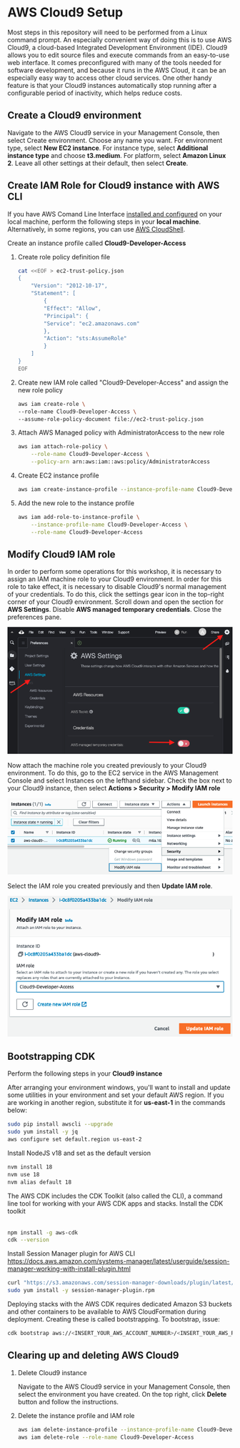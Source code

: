 # AWS Cloud9 Setup

Most steps in this repository will need to be performed from a Linux command prompt. An especially convenient way of doing this is to use AWS Cloud9, a cloud-based Integrated Development Environment (IDE). Cloud9 allows you to edit source files and execute commands from an easy-to-use web interface. It comes preconfigured with many of the tools needed for software development, and because it runs in the AWS Cloud, it can be an especially easy way to access other cloud services. One other handy feature is that your Cloud9 instances automatically stop running after a configurable period of inactivity, which helps reduce costs.

## Create a Cloud9 environment

Navigate to the AWS Cloud9 service in your Management Console, then select Create environment. Choose any name you want. For environment type, select **New EC2 instance**. For instance type, select **Additional instance type** and choose **t3.medium**. For platform, select **Amazon Linux 2**. Leave all other settings at their default, then select **Create**.

## Create IAM Role for Cloud9 instance with AWS CLI

If you have AWS Comand Line Interface [installed and configured](https://docs.aws.amazon.com/cli/latest/userguide/cli-chap-getting-started.html) on your local machine, perform the following steps in your **local machine**. Alternatively, in some regions, you can use [AWS CloudShell](https://docs.aws.amazon.com/cloudshell/latest/userguide/welcome.html).

Create an instance profile called **Cloud9-Developer-Access**

1. Create role policy definition file

    ```bash
    cat <<EOF > ec2-trust-policy.json
    {
        "Version": "2012-10-17",
        "Statement": [
            {
            "Effect": "Allow",
            "Principal": {
            "Service": "ec2.amazonaws.com"
            },
            "Action": "sts:AssumeRole"
            }
        ]
    }
    EOF
    ```

2. Create new IAM role called "Cloud9-Developer-Access" and assign the new role policy

    ```bash
    aws iam create-role \
    --role-name Cloud9-Developer-Access \
    --assume-role-policy-document file://ec2-trust-policy.json
    ```

3. Attach AWS Managed policy with AdministratorAccess to the new role

    ```bash
    aws iam attach-role-policy \
        --role-name Cloud9-Developer-Access \
        --policy-arn arn:aws:iam::aws:policy/AdministratorAccess
    ```

4. Create EC2 instance profile

    ```bash
    aws iam create-instance-profile --instance-profile-name Cloud9-Developer-Access
    ```

5. Add the new role to the instance profile

    ```bash
    aws iam add-role-to-instance-profile \
        --instance-profile-name Cloud9-Developer-Access \
        --role-name Cloud9-Developer-Access
    ```

## Modify Cloud9 IAM role

In order to perform some operations for this workshop, it is necessary to assign an IAM machine role to your Cloud9 environment. In order for this role to take effect, it is necessary to disable Cloud9's normal management of your credentials. To do this, click the settings gear icon in the top-right corner of your Cloud9 environment. Scroll down and open the section for **AWS Settings**. Disable **AWS managed temporary credentials**. Close the preferences pane.

![Cloud9 Console](./assets/cloud9-iam-1.png)

Now attach the machine role you created previously to your Cloud9 environment. To do this, go to the EC2 service in the AWS Management Console and select Instances on the lefthand sidebar. Check the box next to your Cloud9 instance, then select **Actions > Security > Modify IAM role**

![Change EC2 IAM Role 1](./assets/change-iam-role.png)

Select the IAM role you created previously and then **Update IAM role**.

![Change EC2 IAM Role 1](./assets/change-instance-role.png)

## Bootstrapping CDK

Perform the following steps in your **Cloud9 instance**

After arranging your environment windows, you'll want to install and update some utilities in your environment and set your default AWS region. If you are working in another region, substitute it for **us-east-1** in the commands below:

```bash
sudo pip install awscli --upgrade
sudo yum install -y jq
aws configure set default.region us-east-2
```

Install NodeJS v18 and set as the default version

```bash
nvm install 18
nvm use 18
nvm alias default 18
```

The AWS CDK includes the CDK Toolkit (also called the CLI), a command line tool for working with your AWS CDK apps and stacks. Install the CDK toolkit

```bash

npm install -g aws-cdk
cdk --version
```

Install Session Manager plugin for AWS CLI <https://docs.aws.amazon.com/systems-manager/latest/userguide/session-manager-working-with-install-plugin.html>

```bash
curl "https://s3.amazonaws.com/session-manager-downloads/plugin/latest/linux_64bit/session-manager-plugin.rpm" -o "session-manager-plugin.rpm"
sudo yum install -y session-manager-plugin.rpm

```

Deploying stacks with the AWS CDK requires dedicated Amazon S3 buckets and other containers to be available to AWS CloudFormation during deployment. Creating these is called bootstrapping. To bootstrap, issue:

```bash
cdk bootstrap aws://<INSERT_YOUR_AWS_ACCOUNT_NUMBER>/<INSERT_YOUR_AWS_REGION>
```

## Clearing up and deleting AWS Cloud9

1. Delete Cloud9 instance

   Navigate to the AWS Cloud9 service in your Management Console, then select the environment you have created. On the top right, click **Delete** button and  follow the instructions.

2. Delete the instance profile and IAM role

    ```bash
    aws iam delete-instance-profile --instance-profile-name Cloud9-Developer-Access
    aws iam delete-role --role-name Cloud9-Developer-Access
    ```
